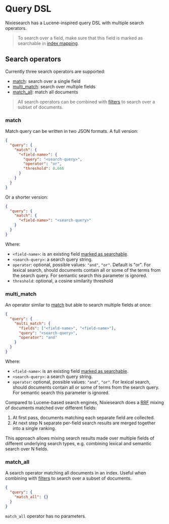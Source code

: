 # Query DSL

Nixiesearch has a Lucene-inspired query DSL with multiple search operators.

> To search over a field, make sure that this field is marked as searchable in [index mapping](../../config/mapping.md).

## Search operators

Currently three search operators are supported:

* [match](#match): search over a single field
* [multi_match](#multimatch): search over multiple fields
* [match_all](#matchall): match all documents

> All search operators can be combined with [filters](filter.md) to search over a subset of documents.

### match

Match query can be written in two JSON formats. A full version:

```json
{
  "query": {
    "match": {
      "<field-name>": {
        "query": "<search-query>",
        "operator": "or",
        "threshold": 0.666
      }
    }
  }
}
```
Or a shorter version:

```json
{
  "query": {
    "match": {
      "<field-name>": "<search-query>"
    }
  }
}
```

Where:

* `<field-name>`: is an existing field [marked as searchable](../../config/mapping.md).
* `<search-query>`: a search query string.
* `operator`: optional, possible values: `"and"`, `"or"`. Default is "or". For lexical search, should documents contain all or some of the terms from the search query. For semantic search this parameter is ignored.
* `threshold`: optional, a cosine similarity threshold

### multi_match

An operator similar to [match](#match) but able to search multiple fields at once:

```json
{
  "query": {
    "multi_match": {
      "fields": ["<field-name>", "<field-name>"],
      "query": "<search-query>",
      "operator": "and"
    }
  }
}
```

Where:

* `<field-name>`: is an existing field [marked as searchable](../../config/mapping.md).
* `<search-query>`: a search query string.
* `operator`: optional, possible values: `"and"`, `"or"`. For lexical search, should documents contain all or some of terms from the search query. For semantic search this parameter is ignored.

Compared to Lucene-based search engines, Nixiesearch does a [RRF](../../../concepts/search.md#rrf-reciprocal-rank-fusion) mixing of documents matched over different fields:

1. At first pass, documents matching each separate field are collected.
2. At next step N separate per-field search results are merged together into a single ranking.

This approach allows mixing search results made over multiple fields of different underlying search types, e.g. combining lexical and semantic search over N fields.

### match_all

A search operator matching all documents in an index. Useful when combining with [filters](filter.md) to search over a subset of documents.

```json
{
  "query": {
    "match_all": {}
  }
}
```

`match_all` operator has no parameters.

